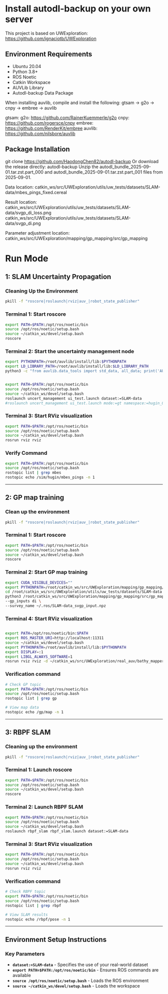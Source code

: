 


# Install autodl-backup on your own server
This project is based on UWExploration: https://github.com/ignaciotb/UWExploration
## Environment Requirements

- Ubuntu 20.04
- Python 3.8+
- ROS Noetic
- Catkin Workspace
- AUVLib Library
- Autodl-backup Data Package

When installing auvlib, compile and install the following: gtsam → g2o → cnpy → embree → auvlib

gtsam:
g2o: https://github.com/RainerKuemmerle/g2o
cnpy: https://github.com/rogersce/cnpy
embree: https://github.com/RenderKit/embree
auvlib: https://github.com/nilsbore/auvlib

## Package Installation
git clone https://github.com/HaodongChen82/autodl-backup
Or download the release directly: autodl-backup Unzip the autodl_bundle_2025-09-01.tar.zst.part_000 and autodl_bundle_2025-09-01.tar.zst.part_001 files from 2025-09-01.

Data location:
catkin_ws/src/UWExploration/utils/uw_tests/datasets/SLAM-data/mbes_pings_fixed.cereal

Result location:
catkin_ws/src/UWExploration/utils/uw_tests/datasets/SLAM-data/svgp_di_loss.png
catkin_ws/src/UWExploration/utils/uw_tests/datasets/SLAM-data/svgp_di.png

Parameter adjustment location: catkin_ws/src/UWExploration/mapping/gp_mapping/src/gp_mapping
# Run Mode
## 1: SLAM Uncertainty Propagation

### Cleaning Up the Environment
```bash
pkill -f "roscore|roslaunch|rviz|auv_|robot_state_publisher"
```

### Terminal 1: Start roscore
```bash
export PATH=$PATH:/opt/ros/noetic/bin
source /opt/ros/noetic/setup.bash
source ~/catkin_ws/devel/setup.bash
roscore
```

### Terminal 2: Start the uncertainty management node
```bash
export PYTHONPATH=/root/auvlib/install/lib:$PYTHONPATH
export LD_LIBRARY_PATH=/root/auvlib/install/lib:$LD_LIBRARY_PATH
python3 -c "from auvlib.data_tools import std_data, all_data; print('AUVLIB OK:', std_data.__file__)"


export PATH=$PATH:/opt/ros/noetic/bin
source /opt/ros/noetic/setup.bash
source ~/catkin_ws/devel/setup.bash
roslaunch uncert_management ui_test.launch dataset:=SLAM-data
#roslaunch uncert_management ui_test.launch mode:=gt namespace:=hugin_0 dataset:=ripples

```


### Terminal 3: Start RViz visualization
```bash
export PATH=$PATH:/opt/ros/noetic/bin
source /opt/ros/noetic/setup.bash
source ~/catkin_ws/devel/setup.bash
rosrun rviz rviz
```

### Verify Command
```bash
export PATH=$PATH:/opt/ros/noetic/bin
source /opt/ros/noetic/setup.bash
rostopic list | grep mbes
rostopic echo /sim/hugin/mbes_pings -n 1
```

---

## 2: GP map training 

### Clean up the environment
```bash
pkill -f "roscore|roslaunch|rviz|auv_|robot_state_publisher"
```

### Terminal 1: Start roscore
```bash
export PATH=$PATH:/opt/ros/noetic/bin
source /opt/ros/noetic/setup.bash
source ~/catkin_ws/devel/setup.bash
roscore
```

### Terminal 2: Start GP map training
```bash
export CUDA_VISIBLE_DEVICES=""
export PYTHONPATH=/root/catkin_ws/src/UWExploration/mapping/gp_mapping/src:$PYTHONPATH
cd /root/catkin_ws/src/UWExploration/utils/uw_tests/datasets/SLAM-data
python3 /root/catkin_ws/src/UWExploration/mapping/gp_mapping/src/gp_mapping/gp_map_training.py \
--gp_inputs di \
--survey_name ~/.ros/SLAM-data_svgp_input.npz
```
### Terminal 4: Start RViz visualization
```bash

export PATH=/opt/ros/noetic/bin:$PATH
export ROS_MASTER_URI=http://localhost:11311
source ~/catkin_ws/devel/setup.bash
export PYTHONPATH=/root/auvlib/install/lib:$PYTHONPATH
export DISPLAY=:1
export LIBGL_ALWAYS_SOFTWARE=1
rosrun rviz rviz -d ~/catkin_ws/src/UWExploration/real_auv/bathy_mapper/rviz/bathy_map.rviz
```

### Verification command
```bash
# Check GP topic
export PATH=$PATH:/opt/ros/noetic/bin
source /opt/ros/noetic/setup.bash
rostopic list | grep gp

# View map data
rostopic echo /gp/map -n 1
```

---

## 3: RBPF SLAM

### Cleaning up the environment
```bash
pkill -f "roscore|roslaunch|rviz|auv_|robot_state_publisher"
```

### Terminal 1: Launch roscore
```bash
export PATH=$PATH:/opt/ros/noetic/bin
source /opt/ros/noetic/setup.bash
source ~/catkin_ws/devel/setup.bash
roscore
```

### Terminal 2: Launch RBPF SLAM
```bash
export PATH=$PATH:/opt/ros/noetic/bin
source /opt/ros/noetic/setup.bash
source ~/catkin_ws/devel/setup.bash
roslaunch rbpf_slam rbpf_slam.launch dataset:=SLAM-data
```

### Terminal 3: Start RViz visualization
```bash
export PATH=$PATH:/opt/ros/noetic/bin
source /opt/ros/noetic/setup.bash
source ~/catkin_ws/devel/setup.bash
rosrun rviz rviz
```

### Verification command
```bash
# Check RBPF topic
export PATH=$PATH:/opt/ros/noetic/bin
source /opt/ros/noetic/setup.bash
rostopic list | grep rbpf

# View SLAM results
rostopic echo /rbpf/pose -n 1
```

---

## Environment Setup Instructions

### Key Parameters
- **`dataset:=SLAM-data`** - Specifies the use of your real-world dataset
- **`export PATH=$PATH:/opt/ros/noetic/bin`** - Ensures ROS commands are available
- **`source /opt/ros/noetic/setup.bash`** - Loads the ROS environment
- **`source ~/catkin_ws/devel/setup.bash`** - Loads the workspace


